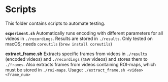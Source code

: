 # Scripts
This folder contains scripts to automate testing.

**`experiment.sh`**
Automatically runs encoding with different parameters for all videos in `./recordings`. Results are stored in `./results`.
Only tested on macOS; needs `coreutils` (`brew install coreutils`)

**extract_frame.sh**
Extracts specific frames from videos in `./results` (encoded videos) and `./recordings` (raw videos) and stores them to `./frames`. Also extracts frames from videos containing ROI-maps, which must be stored in `./roi-maps`. Usage: `./extract_frame.sh <video> <frame_num>`
